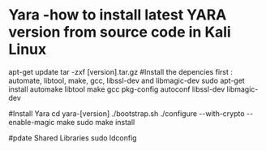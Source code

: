 # Yara -how to install latest YARA version from source code in Kali Linux

apt-get update
tar -zxf [version].tar.gz
#Install the depencies first : automate, libtool, make, gcc, libssl-dev and libmagic-dev
sudo apt-get install automake libtool make gcc pkg-config autoconf libssl-dev libmagic-dev

#Install Yara
cd yara-[version]
./bootstrap.sh
./configure --with-crypto --enable-magic
make 
sudo make install

#pdate Shared Libraries
sudo ldconfig

